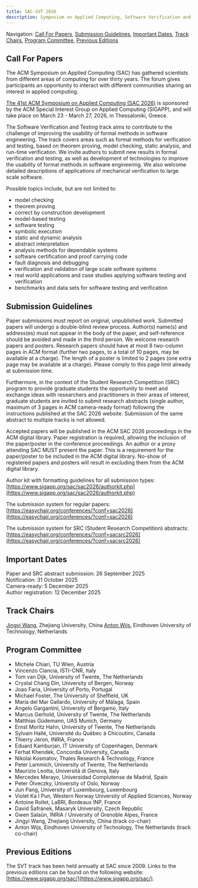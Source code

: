 ```yaml
---
title: SAC-SVT 2026
description: Symposium on Applied Computing, Software Verification and Testing Track, 2026
---
```

Navigation: [Call For Papers](#call-for-papers), [Submission Guidelines](#submission-guidelines), [Important Dates](#important-dates), [Track Chairs](#track-chairs), [Program Committee](#program-committee), [Previous Editions](#previous-editions)

## Call For Papers

The ACM Symposium on Applied Computing (SAC) has gathered scientists from different areas of computing for over thirty years. 
The forum gives participants an opportunity to interact with different communities sharing an interest in applied computing.

[The 41st ACM Symposium on Applied Computing (SAC 2026)](https://www.sigapp.org/sac/sac2026/) is sponsored by the ACM Special Interest Group on Applied Computing (SIGAPP), and will take place on March 23 - March 27, 2026, in Thessaloniki, Greece.

The Software Verification and Testing track aims to contribute to the challenge of improving the usability of formal methods in software engineering. 
The track covers areas such as formal methods for verification and testing, based on theorem proving, model checking, static analysis, and run-time verification. 
We invite authors to submit new results in formal verification and testing, as well as development of technologies to improve the usability of formal methods in software engineering. 
We also welcome detailed descriptions of applications of mechanical verification to large scale software.

Possible topics include, but are not limited to:

- model checking
- theorem proving
- correct by construction development
- model-based testing
- software testing
- symbolic execution
- static and dynamic analysis
- abstract interpretation
- analysis methods for dependable systems
- software certification and proof carrying code
- fault diagnosis and debugging
- verification and validation of large scale software systems
- real world applications and case studies applying software testing and verification
- benchmarks and data sets for software testing and verification

## Submission Guidelines

Paper submissions must report on original, unpublished work. 
Submitted papers will undergo a double-blind review process. 
Author(s) name(s) and address(es) must not appear in the body of the paper, and self-reference should be avoided and made in the third person. 
We welcome research papers and posters. 
Research papers should have at most 8 two-column pages in ACM format (further two pages, to a total of 10 pages, may be available at a charge). 
The length of a poster is limited to 2 pages (one extra page may be available at a charge). 
Please comply to this page limit already at submission time.

Furthermore, in the context of the Student Research Competition (SRC) program to provide graduate students the opportunity to meet and exchange ideas with researchers and practitioners in their areas of interest, graduate students are invited to submit research abstracts (single author, maximum of 3 pages in ACM camera-ready format) following the instructions published at the SAC 2026 website. 
Submission of the same abstract to multiple tracks is not allowed.

Accepted papers will be published in the ACM SAC 2026 proceedings in the ACM digital library. 
Paper registration is required, allowing the inclusion of the paper/poster in the conference proceedings. 
An author or a proxy attending SAC MUST present the paper. 
This is a requirement for the paper/poster to be included in the ACM digital library. 
No-show of registered papers and posters will result in excluding them from the ACM digital library.

Author kit with formatting guidelines for all submission types: [https://www.sigapp.org/sac/sac2026/authorkit.php](https://www.sigapp.org/sac/sac2026/authorkit.php)

The submission system for regular papers: [https://easychair.org/conferences/?conf=sac2026](https://easychair.org/conferences/?conf=sac2026)

The submission system for SRC (Student Research Competition) abstracts: [https://easychair.org/conferences/?conf=sacsrc2026](https://easychair.org/conferences/?conf=sacsrc2026)

## Important Dates
Paper and SRC abstract submission: 26 September 2025 <br>
Notification:  31 October 2025<br>
Camera-ready: 5 December 2025<br>
Author registration: 12 December 2025

## Track Chairs

[Jingyi Wang](https://wang-jingyi.github.io), Zhejiang University, China
[Anton Wijs](https://www.tue.nl/en/research/researchers/anton-wijs), Eindhoven University of Technology, Netherlands

## Program Committee

- Michele Chiari, TU Wien, Austria
- Vincenzo Ciancia, ISTI-CNR, Italy
- Tom van Dijk, University of Twente, The Netherlands
- Crystal Chang Din, University of Bergen, Norway
- Joao Faria, University of Porto, Portugal
- Michael Foster, The University of Sheffield, UK
- María del Mar Gallardo, University of Málaga, Spain
- Angelo Gargantini, University of Bergamo, Italy
- Marcus Gerhold, University of Twente, The Netherlands
- Matthias Güdemann, UAS Munich, Germany
- Ernst Moritz Hahn, University of Twente, The Netherlands
- Sylvain Hallé, Université du Québec à Chicoutimi, Canada
- Thierry Jéron, INRIA, France
- Eduard Kamburjan, IT University of Copenhagen, Denmark
- Ferhat Khendek, Concordia University, Canada
- Nikolai Kosmatov, Thales Research & Technology, France
- Peter Lammich, University of Twente, The Netherlands
- Maurizio Leotta, Università di Genova, Italy
- Mercedes Merayo, Universidad Complutense de Madrid, Spain
- Peter Ölveczky, University of Oslo, Norway
- Jun Pang, University of Luxembourg, Luxembourg
- Violet Ka I Pun, Western Norway University of Applied Sciences, Norway
- Antoine Rollet, LaBRI, Bordeaux INP, France
- David Šafránek, Masaryk University, Czech Republic
- Gwen Salaün, INRIA / University of Grenoble Alpes, France
- Jingyi Wang, Zhejiang University, China (track co-chair)
- Anton Wijs, Eindhoven University of Technology, The Netherlands (track co-chair)

## Previous Editions

The SVT track has been held annually at SAC since 2009. 
Links to the previous editions can be found on the following website: [https://www.sigapp.org/sac/](https://www.sigapp.org/sac/).
